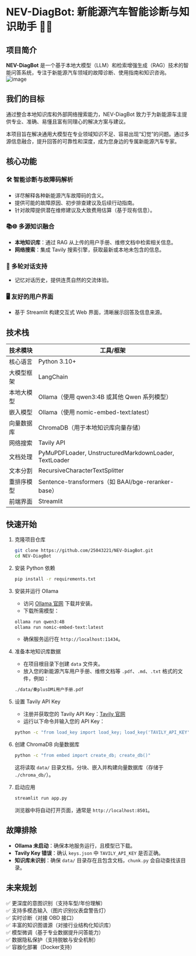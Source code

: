 # NEV-DiagBot: 新能源汽车智能诊断与知识助手 🚗💡

## 项目简介

**NEV-DiagBot** 是一个基于本地大模型（LLM）和检索增强生成（RAG）技术的智能问答系统，专注于新能源汽车领域的故障诊断、使用指南和知识咨询。
![image](https://github.com/user-attachments/assets/4a03a155-37f6-46ef-908c-351595c5e389)

## 我们的目标

通过整合本地知识库和外部网络搜索能力，NEV-DiagBot 致力于为新能源车主提供专业、准确、易懂且富有同理心的解决方案与建议。

本项目旨在解决通用大模型在专业领域知识不足、容易出现“幻觉”的问题。通过多源信息融合，提升回答的可靠性和深度，成为您身边的专属新能源汽车专家。

## 核心功能

### 🛠️ 智能诊断与故障码解析

- 详尽解释各种新能源汽车故障码的含义。
- 提供可能的故障原因、初步排查建议及后续行动指南。
- 针对故障提供潜在维修建议及大致费用估算（基于现有信息）。

### 📚🌐 多源知识融合

- **本地知识库**：通过 RAG 从上传的用户手册、维修文档中检索相关信息。
- **网络搜索**：集成 Tavily 搜索引擎，获取最新或本地未包含的信息。

### 💬 多轮对话支持

- 记忆对话历史，提供连贯自然的交流体验。

### 🖥️ 友好的用户界面

- 基于 Streamlit 构建交互式 Web 界面，清晰展示回答及信息来源。

## 技术栈

| 技术模块 | 工具/框架 |
|----------|-----------|
| 核心语言 | Python 3.10+ |
| 大模型框架 | LangChain |
| 本地大模型 | Ollama（使用 qwen3:4B 或其他 Qwen 系列模型） |
| 嵌入模型 | Ollama（使用 nomic-embed-text:latest） |
| 向量数据库 | ChromaDB（用于本地知识库向量存储） |
| 网络搜索 | Tavily API |
| 文档处理 | PyMuPDFLoader, UnstructuredMarkdownLoader, TextLoader |
| 文本分割 | RecursiveCharacterTextSplitter |
| 重排序模型 | Sentence-transformers（如 BAAI/bge-reranker-base） |
| 前端界面 | Streamlit |

## 快速开始

1. 克隆项目仓库

    ```bash
    git clone https://github.com/25043221/NEV-DiagBot.git
    cd NEV-DiagBot
    ```

1. 安装 Python 依赖

    ```bash
    pip install -r requirements.txt
    ```

1. 安装并运行 Ollama

    - 访问 [Ollama 官网](https://ollama.com) 下载并安装。
    - 下载所需模型：

    ```bash
    ollama run qwen3:4B
    ollama run nomic-embed-text:latest
    ```

    - 确保服务运行在 `http://localhost:11434`。

1. 准备本地知识库数据

    - 在项目根目录下创建 `data` 文件夹。
    - 放入您的新能源汽车用户手册、维修文档等 `.pdf`、`.md`、`.txt` 格式的文件，例如：

    ```bash
    ./data/秦plusDMi用户手册.pdf
    ```

1. 设置 Tavily API Key

    - 注册并获取您的 Tavily API Key：[Tavily 官网](https://www.tavily.com)
    - 运行以下命令并输入您的 API Key：

    ```bash
    python -c "from load_key import load_key; load_key('TAVILY_API_KEY')"
    ```

1. 创建 ChromaDB 向量数据库

    ```bash
    python -c "from embed import create_db; create_db()"
    ```

    这将读取 `data/` 目录文档，分块、嵌入并构建向量数据库（存储于 `./chroma_db/`）。

1. 启动应用

    ```bash
    streamlit run app.py
    ```

    浏览器中将自动打开页面，通常是 `http://localhost:8501`。

## 故障排除

- **Ollama 未启动**：确保本地服务运行，且模型已下载。
- **Tavily Key 错误**：确认 `keys.json` 中 `TAVILY_API_KEY` 是否正确。
- **知识库未识别**：确保 `data/` 目录存在且包含文档，`chunk.py` 会自动查找该目录。

## 未来规划

✅ 更深度的意图识别（支持车型/年份理解）  
✅ 支持多模态输入（图片识别仪表盘警告灯）  
✅ 实时诊断（对接 OBD 接口）  
✅ 丰富的知识图谱源（对接行业结构化知识库）  
✅ 模型微调（基于专业数据提升问答能力）  
✅ 数据隐私保护（支持脱敏与安全机制）  
✅ 容器化部署（Docker支持）
